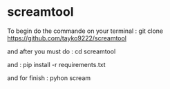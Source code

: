 # screamtool

To begin do the commande on your terminal :
git clone https://github.com/tayko9222/screamtool

and after you must do :
cd screamtool

and :
pip install -r requirements.txt

and for finish :
pyhon scream
